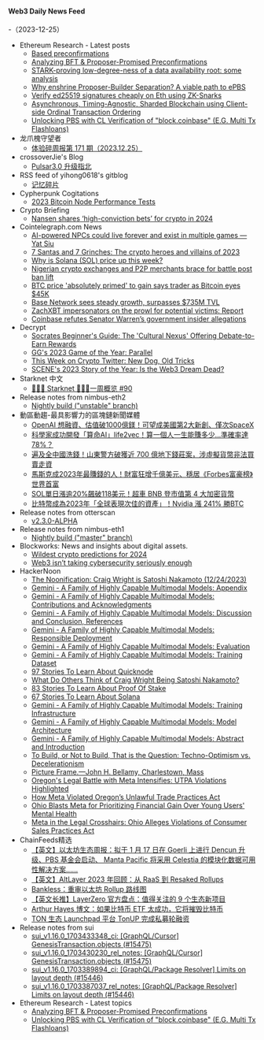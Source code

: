 #### Web3 Daily News Feed
-（2023-12-25）

- Ethereum Research - Latest posts
  - [Based preconfirmations](https://ethresear.ch/t/based-preconfirmations/17353#post_10)
  - [Analyzing BFT & Proposer-Promised Preconfirmations](https://ethresear.ch/t/analyzing-bft-proposer-promised-preconfirmations/17963#post_1)
  - [STARK-proving low-degree-ness of a data availability root: some analysis](https://ethresear.ch/t/stark-proving-low-degree-ness-of-a-data-availability-root-some-analysis/6214?page=2#post_23)
  - [Why enshrine Proposer-Builder Separation? A viable path to ePBS](https://ethresear.ch/t/why-enshrine-proposer-builder-separation-a-viable-path-to-epbs/15710?page=2#post_30)
  - [Verify ed25519 signatures cheaply on Eth using ZK-Snarks](https://ethresear.ch/t/verify-ed25519-signatures-cheaply-on-eth-using-zk-snarks/13139#post_13)
  - [Asynchronous, Timing-Agnostic, Sharded Blockchain using Client-side Ordinal Transaction Ordering](https://ethresear.ch/t/asynchronous-timing-agnostic-sharded-blockchain-using-client-side-ordinal-transaction-ordering/17481?page=2#post_24)
  - [Unlocking PBS with CL Verification of "block.coinbase" (E.G. Multi Tx Flashloans)](https://ethresear.ch/t/unlocking-pbs-with-cl-verification-of-block-coinbase-e-g-multi-tx-flashloans/17955#post_1)
- 龙爪槐守望者
  - [体验碎周报第 171 期（2023.12.25）](https://www.ftium4.com/ux-weekly-171.html)
- crossoverJie's Blog
  - [Pulsar3.0 升级指北](http://crossoverjie.top/2023/12/24/ob/Pulsar3.0-upgrade/)
- RSS feed of yihong0618's gitblog
  - [记忆碎片](https://github.com/yihong0618/gitblog/issues/280)
- Cypherpunk Cogitations
  - [2023 Bitcoin Node Performance Tests](https://blog.lopp.net/2023-bitcoin-node-performance-tests/)
- Crypto Briefing
  - [Nansen shares ‘high-conviction bets’ for crypto in 2024](https://cryptobriefing.com/nansen-shares-high-conviction-bets-crypto-2024/?utm_source=feed&utm_medium=rss)
- Cointelegraph.com News
  - [AI-powered NPCs could live forever and exist in multiple games — Yat Siu](https://cointelegraph.com/news/ai-talking-npcs-are-coming-to-a-game-near-you)
  - [7 Santas and 7 Grinches: The crypto heroes and villains of 2023](https://cointelegraph.com/news/7-santas-grinches-crypto-heroes-villains-2023)
  - [Why is Solana (SOL) price up this week?](https://cointelegraph.com/news/why-is-solana-price-up-this-week)
  - [Nigerian crypto exchanges and P2P merchants brace for battle post ban lift](https://cointelegraph.com/news/nigerian-crypto-exchanges-and-p2p-merchants-brace-for-battle-post-ban-lift)
  - [BTC price &#039;absolutely primed&#039; to gain says trader as Bitcoin eyes $45K](https://cointelegraph.com/news/btc-price-primed-to-gain-says-trader-bitcoin-eyes-45k)
  - [Base Network sees steady growth, surpasses $735M TVL](https://cointelegraph.com/news/base-network-sees-steady-growth-surpasses-735m-tvl)
  - [ZachXBT impersonators on the prowl for potential victims: Report](https://cointelegraph.com/news/zach-xbt-impersonators-potential-victims)
  - [Coinbase refutes Senator Warren’s government insider allegations](https://cointelegraph.com/news/coinbase-senator-warren-allegations)
- Decrypt
  - [Socrates Beginner's Guide: The 'Cultural Nexus' Offering Debate-to-Earn Rewards](https://decrypt.co/210604/socrates-beginners-guide-the-cultural-nexus-offering-debate-to-earn-rewards)
  - [GG's 2023 Game of the Year: Parallel](https://decrypt.co/210693/gg-2023-game-of-the-year-parallel)
  - [This Week on Crypto Twitter: New Dog, Old Tricks](https://decrypt.co/210840/this-week-on-crypto-twitter-new-dog-old-tricks)
  - [SCENE's 2023 Story of the Year: Is the Web3 Dream Dead?](https://decrypt.co/210660/scenes-story-year-2023-web3-dream-dead)
- Starknet 中文
  - [👩🏽‍🚀 Starknet 👨🏽‍🚀一周概览 #90](https://starknetzh.substack.com/p/starknet-90-afd)
- Release notes from nimbus-eth2
  - [Nightly build ("unstable" branch)](https://github.com/status-im/nimbus-eth2/releases/tag/nightly)
- 動區動趨-最具影響力的區塊鏈新聞媒體
  - [OpenAI 想融資、估值破1000億鎂！可望成美國第2大新創、僅次SpaceX](https://www.blocktempo.com/openai-reportedly-in-talks-to-raise-new-funding/)
  - [科學家成功開發「算命AI」life2vec！算一個人一生能賺多少…準確率達78%？](https://www.blocktempo.com/ai-can-tell-you-when-you-will-die/)
  - [遍及全中國洗錢！山東警方破獲近 700 億地下錢莊案，涉虛擬貨幣非法買賣走資](https://www.blocktempo.com/china-underground-banks-case/)
  - [馬斯克成2023年最賺錢的人！財富狂增千億美元、穩居《Forbes富豪榜》世界首富](https://www.blocktempo.com/the-biggest-billionaire-winners-of-2023/)
  - [SOL單日漲逾20%飆破118美元！超車 BNB 登市值第 4 大加密貨幣](https://www.blocktempo.com/sol-returns-to-100/)
  - [比特幣成為2023年「全球表現次佳的資產」！Nvidia 漲 241% 勝BTC](https://www.blocktempo.com/bitcoin-is-the-top-performing-assets-in-2023/)
- Release notes from otterscan
  - [v2.3.0-ALPHA](https://github.com/otterscan/otterscan/releases/tag/v2.3.0)
- Release notes from nimbus-eth1
  - [Nightly build ("master" branch)](https://github.com/status-im/nimbus-eth1/releases/tag/nightly)
- Blockworks: News and insights about digital assets.
  - [Wildest crypto predictions for 2024](https://blockworks.co/news/wildest-crypto-predictions-2024)
  - [Web3 isn’t taking cybersecurity seriously enough](https://blockworks.co/news/web3-cybersecurity-hacks-problems)
- HackerNoon
  - [The Noonification: Craig Wright is Satoshi Nakamoto (12/24/2023)](https://hackernoon.com/12-24-2023-noonification?source=rss)
  - [Gemini - A Family of Highly Capable Multimodal Models: Appendix](https://hackernoon.com/gemini-a-family-of-highly-capable-multimodal-models-appendix?source=rss)
  - [Gemini -  A Family of Highly Capable Multimodal Models: Contributions and Acknowledgments](https://hackernoon.com/gemini-a-family-of-highly-capable-multimodal-models-contributions-and-acknowledgments?source=rss)
  - [Gemini - A Family of Highly Capable Multimodal Models: Discussion and Conclusion, References](https://hackernoon.com/gemini-a-family-of-highly-capable-multimodal-models-discussion-and-conclusion-references?source=rss)
  - [Gemini - A Family of Highly Capable Multimodal Models: Responsible Deployment](https://hackernoon.com/gemini-a-family-of-highly-capable-multimodal-models-responsible-deployment?source=rss)
  - [Gemini - A Family of Highly Capable
Multimodal Models: Evaluation](https://hackernoon.com/gemini-a-family-of-highly-capable-multimodal-models-evaluation?source=rss)
  - [Gemini - A Family of Highly Capable Multimodal Models: Training Dataset](https://hackernoon.com/gemini-a-family-of-highly-capable-multimodal-models-training-dataset?source=rss)
  - [97 Stories To Learn About Quicknode](https://hackernoon.com/97-stories-to-learn-about-quicknode?source=rss)
  - [What Do Others Think of Craig Wright Being Satoshi Nakamoto?](https://hackernoon.com/what-do-others-think-of-craig-wright-being-satoshi-nakamoto?source=rss)
  - [83 Stories To Learn About Proof Of Stake](https://hackernoon.com/83-stories-to-learn-about-proof-of-stake?source=rss)
  - [67 Stories To Learn About Solana](https://hackernoon.com/67-stories-to-learn-about-solana?source=rss)
  - [Gemini - A Family of Highly Capable Multimodal Models: Training Infrastructure](https://hackernoon.com/gemini-a-family-of-highly-capable-multimodal-models-training-infrastructure?source=rss)
  - [Gemini - A Family of Highly Capable
Multimodal Models: Model Architecture](https://hackernoon.com/gemini-a-family-of-highly-capable-multimodal-models-model-architecture?source=rss)
  - [Gemini - A Family of Highly Capable Multimodal Models: Abstract and Introduction](https://hackernoon.com/gemini-a-family-of-highly-capable-multimodal-models-abstract-and-introduction?source=rss)
  - [To Build, or Not to Build, That is the Question: Techno-Optimism vs. Decelerationism](https://hackernoon.com/to-build-or-not-to-build-that-is-the-question-techno-optimism-vs-decelerationism?source=rss)
  - [Picture Frame.—John H. Bellamy, Charlestown, Mass](https://hackernoon.com/picture-framejohn-h-bellamy-charlestown-mass?source=rss)
  - [Oregon's Legal Battle with Meta Intensifies: UTPA Violations Highlighted](https://hackernoon.com/oregons-legal-battle-with-meta-intensifies-utpa-violations-highlighted?source=rss)
  - [How Meta Violated Oregon’s Unlawful Trade Practices Act](https://hackernoon.com/how-meta-violated-oregons-unlawful-trade-practices-act?source=rss)
  - [Ohio Blasts Meta for Prioritizing Financial Gain Over Young Users' Mental Health](https://hackernoon.com/ohio-blasts-meta-for-prioritizing-financial-gain-over-young-users-mental-health?source=rss)
  - [Meta in the Legal Crosshairs: Ohio Alleges Violations of Consumer Sales Practices Act](https://hackernoon.com/meta-in-the-legal-crosshairs-ohio-alleges-violations-of-consumer-sales-practices-act?source=rss)
- ChainFeeds精选
  - [【英文】以太坊生态周报：拟于 1 月 17 日在 Goerli 上进行 Dencun 升级、PBS 基金会启动、 Manta Pacific 将采用 Celestia 的模块化数据可用性解决方案......](https://weekinethereumnews.com/week-in-ethereum-news-december-23-2023/)
  - [【英文】AltLayer 2023 年回顾：从 RaaS 到 Resaked Rollups](https://blog.altlayer.io/altlayers-2023-in-review-24fc91f2ca5f)
  - [Bankless：重审以太坊 Rollup 路线图](https://www.theblockbeats.info/news/49115)
  - [【英文长推】LayerZero 官方盘点：值得关注的 9 个生态新项目](https://twitter.com/LayerZero_Labs/status/1738398901840069082)
  - [Arthur Hayes 博文：如果比特币 ETF 太成功，它将摧毁比特币](https://mp.weixin.qq.com/s/5lunR0-ilECLvLlBofoQXA)
  - [TON 生态 Launchpad 平台 TonUP 完成私募轮融资](https://twitter.com/TonUP_io/status/1738466685622100226)
- Release notes from sui
  - [sui_v1.16.0_1703433348_ci: [GraphQL/Cursor] GenesisTransaction.objects (#15475)](https://github.com/MystenLabs/sui/releases/tag/sui_v1.16.0_1703433348_ci)
  - [sui_v1.16.0_1703430230_rel_notes: [GraphQL/Cursor] GenesisTransaction.objects (#15475)](https://github.com/MystenLabs/sui/releases/tag/sui_v1.16.0_1703430230_rel_notes)
  - [sui_v1.16.0_1703389894_ci: [GraphQL/Package Resolver] Limits on layout depth (#15446)](https://github.com/MystenLabs/sui/releases/tag/sui_v1.16.0_1703389894_ci)
  - [sui_v1.16.0_1703387037_rel_notes: [GraphQL/Package Resolver] Limits on layout depth (#15446)](https://github.com/MystenLabs/sui/releases/tag/sui_v1.16.0_1703387037_rel_notes)
- Ethereum Research - Latest topics
  - [Analyzing BFT & Proposer-Promised Preconfirmations](https://ethresear.ch/t/analyzing-bft-proposer-promised-preconfirmations/17963)
  - [Unlocking PBS with CL Verification of "block.coinbase" (E.G. Multi Tx Flashloans)](https://ethresear.ch/t/unlocking-pbs-with-cl-verification-of-block-coinbase-e-g-multi-tx-flashloans/17955)
